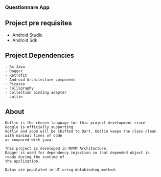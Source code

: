 ### Questionnare App

## Project pre requisites
   - Android Studio
   - Android Sdk

## Project Dependencies
    - Rx Java
    - Dagger
    - Retrofit
    - Android Architecture component
    - Picasso
    - Calligraphy
    - Collection binding adapter
    - Lottie

## About

    Kotlin is the chosen language for this project development since Google is officially supporting
    kotlin and soon will be shifted to Dart. Kotlin keeps the class clean with minimal lines of code
    as compared with java.

    This project is developed in MVVM Architecture.
    Dagger is used for dependency injection so that depended object is ready during the runtime of
    the application.

    Datas are populated in UI using databinding method.




